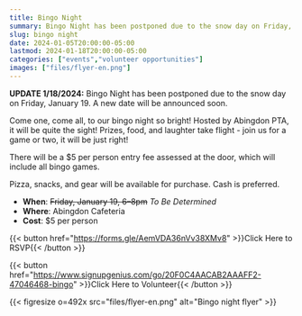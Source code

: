 ```yaml
--- 
title: Bingo Night
summary: Bingo Night has been postponed due to the snow day on Friday, January 19. A new date will be announced soon.
slug: bingo night
date: 2024-01-05T20:00:00-05:00
lastmod: 2024-01-18T20:00:00-05:00
categories: ["events","volunteer opportunities"]
images: ["files/flyer-en.png"]
---
```


**UPDATE 1/18/2024:** Bingo Night has been postponed due to the snow day on Friday, January 19. A new date will be announced soon.

Come one, come all, to our bingo night so bright! Hosted by Abingdon PTA, it will be quite the sight! Prizes, food, and laughter take flight - join us for a game or two, it will be just right!

There will be a $5 per person entry fee assessed at the door, which will include all bingo games.

Pizza, snacks, and gear will be available for purchase. Cash is preferred.

- **When**: ~~Friday, January 19, 6–8pm~~ *To Be Determined*
- **Where**: Abingdon Cafeteria
- **Cost**: $5 per person

{{< button href="https://forms.gle/AemVDA36nVv38XMv8" >}}Click Here to RSVP{{< /button >}}<br>

{{< button href="https://www.signupgenius.com/go/20F0C4AACAB2AAAFF2-47046468-bingo" >}}Click Here to Volunteer{{< /button >}}

{{< figresize o=492x src="files/flyer-en.png" alt="Bingo night flyer" >}}